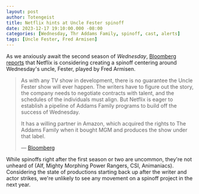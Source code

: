 ```yaml
---
layout: post
author: Totengeist
title: Netflix hints at Uncle Fester spinoff
date: 2023-12-17 19:10:00.000 -08:00
categories: [Wednesday, Thr Addams Family, spinoff, cast, alerts]
tags: [Uncle Fester, Fred Armisen]
---
```


As we anxiously await the second season of *Wednesday*, [Bloomberg reports][bloomberg-spinoff] that Netflix is considering creating a spinoff centering around Wednesday's uncle, Fester, played by Fred Armisen.

> As with any TV show in development, there is no guarantee the Uncle Fester show will ever happen. The writers have to figure out the story, the company needs to negotiate contracts with talent, and the schedules of the individuals must align. But Netflix is eager to establish a pipeline of Addams Family programs to build off the success of Wednesday.
> 
> It has a willing partner in Amazon, which acquired the rights to The Addams Family when it bought MGM and produces the show under that label.
> 
> &mdash; [Bloomberg][bloomberg-spinoff]

While spinoffs right after the first season or two are uncommon, they're not unheard of (Alf, Mighty Morphing Power Rangers, CSI, Animaniacs). Considering the state of productions starting back up after the writer and actor strikes, we're unlikely to see any movement on a spinoff project in the next year.

[bloomberg-spinoff]: https://www.bloomberg.com/news/newsletters/2023-12-17/netflix-plans-wednesday-spinoff-as-streaming-enters-its-franchise-era
